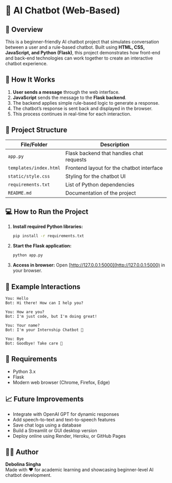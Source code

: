 # 🤖 AI Chatbot (Web-Based)

## 📖 Overview  
This is a beginner-friendly AI chatbot project that simulates conversation between a user and a rule-based chatbot. Built using **HTML, CSS, JavaScript, and Python (Flask)**, this project demonstrates how front-end and back-end technologies can work together to create an interactive chatbot experience.

## 🚀 How It Works

1. **User sends a message** through the web interface.  
2. **JavaScript** sends the message to the **Flask backend**.  
3. The backend applies simple rule-based logic to generate a response.  
4. The chatbot’s response is sent back and displayed in the browser.  
5. This process continues in real-time for each interaction.

## 📂 Project Structure

| File/Folder              | Description                                      |
|--------------------------|--------------------------------------------------|
| `app.py`                 | Flask backend that handles chat requests         |
| `templates/index.html`   | Frontend layout for the chatbot interface        |
| `static/style.css`       | Styling for the chatbot UI                       |
| `requirements.txt`       | List of Python dependencies                      |
| `README.md`              | Documentation of the project                     |

## 💻 How to Run the Project

1. **Install required Python libraries:**
   ```bash
   pip install -r requirements.txt
   ```

2. **Start the Flask application:**
   ```bash
   python app.py
   ```

3. **Access in browser:**
   Open [http://127.0.0.1:5000](http://127.0.0.1:5000) in your browser.

## 💬 Example Interactions

```
You: Hello  
Bot: Hi there! How can I help you?

You: How are you?  
Bot: I'm just code, but I'm doing great!

You: Your name?  
Bot: I'm your Internship Chatbot 🤖

You: Bye  
Bot: Goodbye! Take care 💖
```

## 📌 Requirements

- Python 3.x  
- Flask  
- Modern web browser (Chrome, Firefox, Edge)

## 📈 Future Improvements

- Integrate with OpenAI GPT for dynamic responses  
- Add speech-to-text and text-to-speech features  
- Save chat logs using a database  
- Build a Streamlit or GUI desktop version  
- Deploy online using Render, Heroku, or GitHub Pages

## 👩‍💻 Author

**Debolina Singha**  
Made with ❤️ for academic learning and showcasing beginner-level AI chatbot development.
